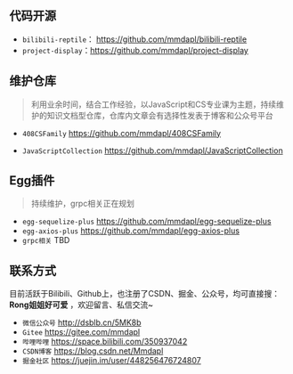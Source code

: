 <!--
 * @Description: Github主页介绍
 * @Version: Beta1.0
 * @Author: 【B站&公众号】Rong姐姐好可爱
 * @Date: 2020-07-02 00:05:49
 * @LastEditors: 【B站&公众号】Rong姐姐好可爱
 * @LastEditTime: 2021-04-24 09:04:53
-->


## 代码开源

- `bilibili-reptile`： https://github.com/mmdapl/bilibili-reptile
- `project-display`：https://github.com/mmdapl/project-display

## 维护仓库

> 利用业余时间，结合工作经验，以JavaScript和CS专业课为主题，持续维护的知识文档型仓库，仓库内文章会有选择性发表于博客和公众号平台

- `408CSFamily`  https://github.com/mmdapl/408CSFamily
  
- `JavaScriptCollection` https://github.com/mmdapl/JavaScriptCollection



## Egg插件

> 持续维护，grpc相关正在规划

- `egg-sequelize-plus` https://github.com/mmdapl/egg-sequelize-plus
- `egg-axios-plus`  https://github.com/mmdapl/egg-axios-plus
- `grpc相关`   TBD

<!-- ## 项目经历

> 正在整理汇总

### 工作项目
> 采用分布式微服务架构的邮箱类项目，涉及服务网关、消息队列、Apollo配置中心、redis集群及优化、mysql集群及优化、grpc远程调用、Oauth2授权认证等功能的新框架重构项目，待整理

#### 图片直播

#### 分布式企业邮箱重构



### 个人项目 -->



## 联系方式

目前活跃于Bilibili、Github上，也注册了CSDN、掘金、公众号，均可直接搜：**Rong姐姐好可爱** ，欢迎留言、私信交流~

- `微信公众号` http://dsblb.cn/5MK8b
- `Gitee` https://gitee.com/mmdapl
- `哔哩哔哩` https://space.bilibili.com/350937042
- `CSDN博客` https://blog.csdn.net/Mmdapl
- `掘金社区` https://juejin.im/user/448256476724807

